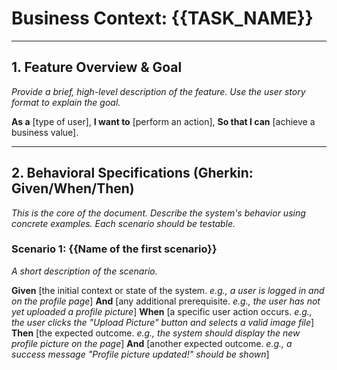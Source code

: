 # Business Context: {{TASK_NAME}}

---

## 1. Feature Overview & Goal

*Provide a brief, high-level description of the feature. Use the user story format to explain the goal.*

**As a** [type of user],
**I want to** [perform an action],
**So that I can** [achieve a business value].

---

## 2. Behavioral Specifications (Gherkin: Given/When/Then)

*This is the core of the document. Describe the system's behavior using concrete examples. Each scenario should be testable.*

### Scenario 1: {{Name of the first scenario}}

*A short description of the scenario.*

**Given** [the initial context or state of the system. *e.g., a user is logged in and on the profile page*]
**And** [any additional prerequisite. *e.g., the user has not yet uploaded a profile picture*]
**When** [a specific user action occurs. *e.g., the user clicks the "Upload Picture" button and selects a valid image file*]
**Then** [the expected outcome. *e.g., the system should display the new profile picture on the page*]
**And** [another expected outcome. *e.g., a success message "Profile picture updated!" should be shown*]